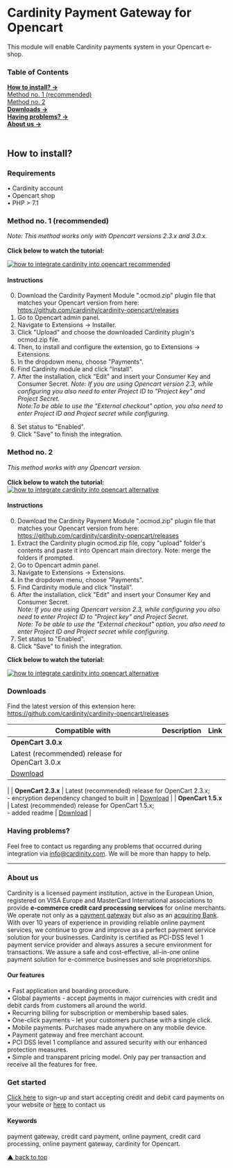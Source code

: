 # Cardinity Payment Gateway for Opencart
This module will enable Cardinity payments system in your Opencart e-shop. 

### Table of Contents  
[<b>How to install? →</b>](#how-to-install)<br>
      [Method no. 1 (recommended)](#Method-no-1-recommended)  
       [Method no. 2](#method-no-2)   
 [<b>Downloads →</b>](#downloads)<br>
 [<b>Having problems? →</b>](#Having-problems)<br>
 [<b>About us →</b>](#aboutus)<br>     
<a name="headers"/>  

## How to install?

### Requirements
• Cardinity account  
• Opencart shop  
• PHP > 7.1
<br>

### Method no. 1 (recommended)
<i>Note: This method works only with Opencart versions 2.3.x and 3.0.x.</i><br>  
<b>Click below to watch the tutorial:</b>   

[![how to integrate cardinity into opencart recommended](https://i.ytimg.com/vi/wkH26oq6w8M/hqdefault.jpg?sqp=-oaymwEcCPYBEIoBSFXyq4qpAw4IARUAAIhCGAFwAcABBg==&rs=AOn4CLA972whg3NXisTX67T_upKvpDIySQ)](https://www.youtube.com/watch?v=EIos8vHmgOk&t)
#### Instructions
0) Download the Cardinity Payment Module ".ocmod.zip" plugin file that matches your Opencart version from here: https://github.com/cardinity/cardinity-opencart/releases
1) Go to Opencart admin panel.
2) Navigate to Extensions → Installer.
3) Click "Upload" and choose the downloaded Cardinity plugin's ocmod.zip file.
4) Then, to install and configure the extension, go to Extensions → Extensions.
5) In the dropdown menu, choose "Payments".
6) Find Cardinity module and click "Install".
7) After the installation, click "Edit" and insert your Consumer Key and Consumer Secret. 
<i>Note: If you are using Opencart version 2.3, while configuring you also need to enter Project ID to "Project key" and Project Secret.   
  Note:To be able to use the "External checkout" option, you also need to enter Project ID and Project secret while configuring.</i>   
8. Set status to "Enabled".
9. Click "Save" to finish the integration.
  

### Method no. 2
<i>This method works with any Opencart version. </i><br>  
<b>Click below to watch the tutorial:</b>   
  [![how to integrate cardinity into opencart alternative](https://i.ytimg.com/an_webp/wkH26oq6w8M/mqdefault_6s.webp?du=3000&sqp=CK-184EG&rs=AOn4CLC1m-6E6PwOiCNcZ21YIz5DX1BPuQ)](https://www.youtube.com/watch?v=wkH26oq6w8M&t)
  
#### Instructions
0) Download the Cardinity Payment Module ".ocmod.zip" plugin file that matches your Opencart version from here: https://github.com/cardinity/cardinity-opencart/releases
1) Extract the Cardinity plugin ocmod.zip file, copy "upload" folder's contents and paste it into Opencart main directory. Note: merge the folders if prompted.
2) Go to Opencart admin panel.
3) Navigate to Extensions → Extensions.
4) In the dropdown menu, choose "Payments".
5) Find Cardinity module and click "Install".
6) After the installation, click "Edit" and insert your Consumer Key and Consumer Secret.   
<i>Note: If you are using Opencart version 2.3, while configuring you also need to enter Project ID to "Project key" and Project Secret.</i>  
<i>Note: To be able to use the "External checkout" option, you also need to enter Project ID and Project secret while configuring.</i>   
7) Set status to "Enabled".
8) Click "Save" to finish the integration.
  
<b>Click below to watch the tutorial:</b>   
  
  [![how to integrate cardinity into opencart alternative](https://i.ytimg.com/an_webp/EIos8vHmgOk/mqdefault_6s.webp?du=3000&sqp=CJu884EG&rs=AOn4CLDEjZPmXnW4OshuL3l7CO8etAWHxA)](https://www.youtube.com/watch?v=wkH26oq6w8M&t)
### Downloads
Find the latest version of this extension here: https://github.com/cardinity/cardinity-opencart/releases <br>
  
| Compatible with       | Description                                         |Link        |
| ------------- |-----------------------------------------------------|------------|
| <b>OpenCart 3.0.x</b> 
| Latest (recommended) release for OpenCart 3.0.x     
| <a href="https://github.com/cardinity/cardinity-opencart/releases/tag/v2.8.6-for-opencart-3.0.x">Download</a> 
|
| <b>OpenCart 2.3.x</b> 
| Latest (recommended) release for OpenCart 2.3.x; <br> - encryption dependency changed to built in 
| <a href="https://github.com/cardinity/cardinity-opencart/releases/tag/v1.1.0.0-for-oc-2.3.x">Download</a> 
|
| <b>OpenCart 1.5.x</b> 
| Latest (recommended) release for OpenCart 1.5.x; <br> - added readme 
| <a href="https://github.com/cardinity/cardinity-opencart/releases/tag/v1.5.x-1.0.1">Download</a> 
|

### Having problems?  

Feel free to contact us regarding any problems that occurred during integration via info@cardinity.com. We will be more than happy to help.
  
-----

### About us
Cardinity is a licensed payment institution, active in the European Union, registered on VISA Europe and MasterCard International associations to provide <b>e-commerce credit card processing services</b> for online merchants. We operate not only as a <u>payment gateway</u> but also as an <u>acquiring Bank</u>. With over 10 years of experience in providing reliable online payment services, we continue to grow and improve as a perfect payment service solution for your businesses. Cardinity is certified as PCI-DSS level 1 payment service provider and always assures a secure environment for transactions. We assure a safe and cost-effective, all-in-one online payment solution for e-commerce businesses and sole proprietorships.<br>
#### Our features
• Fast application and boarding procedure.   
• Global payments - accept payments in major currencies with credit and debit cards from customers all around the world.   
• Recurring billing for subscription or membership based sales.  
• One-click payments - let your customers purchase with a single click.   
• Mobile payments. Purchases made anywhere on any mobile device.   
• Payment gateway and free merchant account.   
• PCI DSS level 1 compliance and assured security with our enhanced protection measures.   
• Simple and transparent pricing model. Only pay per transaction and receive all the features for free.
### Get started
<a href="https://cardinity.com/sign-up">Click here</a> to sign-up and start accepting credit and debit card payments on your website or <a href="https://cardinity.com/company/contact-us">here</a> to contact us 
#### Keywords
payment gateway, credit card payment, online payment, credit card processing, online payment gateway, cardinity for Opencart.     

  
 [▲ back to top](#Cardinity-Payment-Gateway-for-Opencart)
